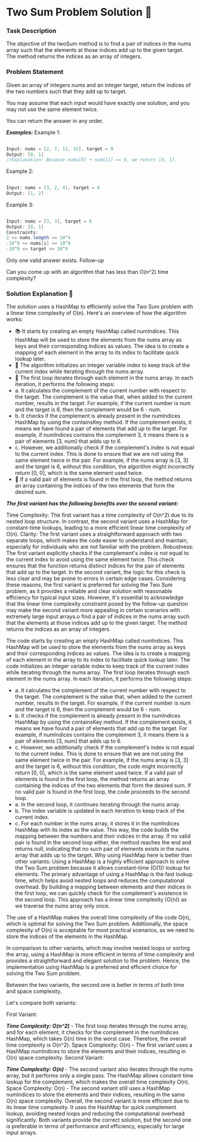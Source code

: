 

# Two Sum Problem Solution 🌝

### Task Description

The objective of the twoSum method is to find a pair of indices in the nums array such that the elements at those indices add up to the given target. The method returns the indices as an array of integers.

### Problem Statement

Given an array of integers nums and an integer target, return the indices of the two numbers such that they add up to target.

You may assume that each input would have exactly one solution, and you may not use the same element twice.

You can return the answer in any order.

 ***Examples:*** 
Example 1:

```java
 
Input: nums = [2, 7, 11, 15], target = 9
Output: [0, 1]
//Explanation: Because nums[0] + nums[1] == 9, we return [0, 1].
```
Example 2:

```java
 
Input: nums = [3, 2, 4], target = 6
Output: [1, 2]
```
Example 3:

```java
 
Input: nums = [3, 3], target = 6
Output: [0, 1]
Constraints:
2 <= nums.length <= 10^4
-10^9 <= nums[i] <= 10^9
-10^9 <= target <= 10^9
```
Only one valid answer exists.
Follow-up

Can you come up with an algorithm that has less than O(n^2) time complexity?

### Solution Explanation 🧠

The solution uses a HashMap to efficiently solve the Two Sum problem with a linear time complexity of O(n). Here's an overview of how the algorithm works:

* 📚 It starts by creating an empty HashMap called numIndices. This HashMap will be used to store the elements from the nums array as keys and their corresponding indices as values. The idea is to create a mapping of each element in the array to its index to facilitate quick lookup later.
* 🔢 The algorithm initializes an integer variable index to keep track of the current index while iterating through the nums array.
* 🔄 The first loop iterates through each element in the nums array. In each iteration, it performs the following steps:
* a. It calculates the complement of the current number with respect to the target. The complement is the value that, when added to the current number, results in the target. For example, if the current number is num and the target is 6, then the complement would be 6 - num.
* b. It checks if the complement is already present in the numIndices HashMap by using the containsKey method. If the complement exists, it means we have found a pair of elements that add up to the target. For example, if numIndices contains the complement 3, it means there is a pair of elements [3, num] that adds up to 6.
* c. However, we additionally check if the complement's index is not equal to the current index. This is done to ensure that we are not using the same element twice in the pair. For example, if the nums array is [3, 3] and the target is 6, without this condition, the algorithm might incorrectly return [0, 0], which is the same element used twice.
* 🎉 If a valid pair of elements is found in the first loop, the method returns an array containing the indices of the two elements that form the desired sum.

***The first variant has the following benefits over the second variant:***

Time Complexity: The first variant has a time complexity of O(n^2) due to its nested loop structure. In contrast, the second variant uses a HashMap for constant-time lookups, leading to a more efficient linear time complexity of O(n).
Clarity: The first variant uses a straightforward approach with two separate loops, which makes the code easier to understand and maintain, especially for individuals who are not familiar with the problem.
Robustness: The first variant explicitly checks if the complement's index is not equal to the current index to avoid using the same element twice. This check ensures that the function returns distinct indices for the pair of elements that add up to the target. In the second variant, the logic for this check is less clear and may be prone to errors in certain edge cases.
Considering these reasons, the first variant is preferred for solving the Two Sum problem, as it provides a reliable and clear solution with reasonable efficiency for typical input sizes. However, it's essential to acknowledge that the linear time complexity constraint posed by the follow-up question may make the second variant more appealing in certain scenarios with extremely large input arrays.o find a pair of indices in the nums array such that the elements at those indices add up to the given target. The method returns the indices as an array of integers.

The code starts by creating an empty HashMap called numIndices. This HashMap will be used to store the elements from the nums array as keys and their corresponding indices as values. The idea is to create a mapping of each element in the array to its index to facilitate quick lookup later.
The code initializes an integer variable index to keep track of the current index while iterating through the nums array.
The first loop iterates through each element in the nums array. In each iteration, it performs the following steps:
* a. It calculates the complement of the current number with respect to the target. The complement is the value that, when added to the current number, results in the target. For example, if the current number is num and the target is 6, then the complement would be 6 - num.
* b. It checks if the complement is already present in the numIndices HashMap by using the containsKey method. If the complement exists, it means we have found a pair of elements that add up to the target. For example, if numIndices contains the complement 3, it means there is a pair of elements [3, num] that adds up to 6.
* c. However, we additionally check if the complement's index is not equal to the current index. This is done to ensure that we are not using the same element twice in the pair. For example, if the nums array is [3, 3] and the target is 6, without this condition, the code might incorrectly return [0, 0], which is the same element used twice.
If a valid pair of elements is found in the first loop, the method returns an array containing the indices of the two elements that form the desired sum.
If no valid pair is found in the first loop, the code proceeds to the second loop.
* a. In the second loop, it continues iterating through the nums array.
* b. The index variable is updated in each iteration to keep track of the current index.
* c. For each number in the nums array, it stores it in the numIndices HashMap with its index as the value. This way, the code builds the mapping between the numbers and their indices in the array.
If no valid pair is found in the second loop either, the method reaches the end and returns null, indicating that no such pair of elements exists in the nums array that adds up to the target.
Why using HashMap here is better than other variants:
Using a HashMap is a highly efficient approach to solve the Two Sum problem because it allows constant-time (O(1)) lookup for elements. The primary advantage of using a HashMap is the fast lookup time, which helps avoid nested loops and reduces the computational overhead. By building a mapping between elements and their indices in the first loop, we can quickly check for the complement's existence in the second loop. This approach has a linear time complexity (O(n)) as we traverse the nums array only once.

The use of a HashMap makes the overall time complexity of the code O(n), which is optimal for solving the Two Sum problem. Additionally, the space complexity of O(n) is acceptable for most practical scenarios, as we need to store the indices of the elements in the HashMap.

In comparison to other variants, which may involve nested loops or sorting the array, using a HashMap is more efficient in terms of time complexity and provides a straightforward and elegant solution to the problem. Hence, the implementation using HashMap is a preferred and efficient choice for solving the Two Sum problem.




Between the two variants, the second one is better in terms of both time and space complexity.

Let's compare both variants:

First Variant:

***Time Complexity: O(n^2)*** - The first loop iterates through the nums array, and for each element, it checks for the complement in the numIndices HashMap, which takes O(n) time in the worst case. Therefore, the overall time complexity is O(n^2).
Space Complexity: O(n) - The first variant uses a HashMap numIndices to store the elements and their indices, resulting in O(n) space complexity.
Second Variant:

***Time Complexity: O(n)*** - The second variant also iterates through the nums array, but it performs only a single pass. The HashMap allows constant time lookup for the complement, which makes the overall time complexity O(n).
Space Complexity: O(n) - The second variant still uses a HashMap numIndices to store the elements and their indices, resulting in the same O(n) space complexity.
Overall, the second variant is more efficient due to its linear time complexity. It uses the HashMap for quick complement lookup, avoiding nested loops and reducing the computational overhead significantly. Both variants provide the correct solution, but the second one is preferable in terms of performance and efficiency, especially for large input arrays.

